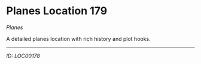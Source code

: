 # Planes Location 179

*Planes*

A detailed planes location with rich history and plot hooks.

---
*ID: LOC00178*